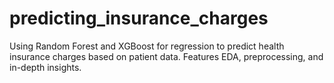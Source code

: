 # predicting_insurance_charges
Using Random Forest and XGBoost for regression to predict health insurance charges based on patient data. Features EDA, preprocessing, and in-depth insights.
